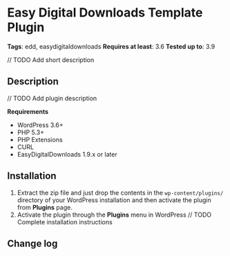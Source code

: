 Easy Digital Downloads Template Plugin
===
**Tags**: edd, easydigitaldownloads
**Requires at least**: 3.6
**Tested up to**: 3.9

// TODO Add short description

Description
---
// TODO Add plugin description

**Requirements**

* WordPress 3.6+
* PHP 5.3+
* PHP Extensions
 * CURL
* EasyDigitalDownloads 1.9.x or later

Installation
---

1. Extract the zip file and just drop the contents in the ```wp-content/plugins/``` directory of your WordPress installation and then activate the plugin from **Plugins** page.
2. Activate the plugin through the **Plugins** menu in WordPress
// TODO Complete installation instructions

Change log
---
